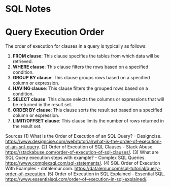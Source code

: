 # SQL Notes

# Query Execution Order
The order of execution for clauses in a query is typically as follows:

1. **FROM clause**: This clause specifies the tables from which data will be retrieved.
2. **WHERE clause**: This clause filters the rows based on a specified condition.
3. **GROUP BY clause**: This clause groups rows based on a specified column or expression.
4. **HAVING clause**: This clause filters the grouped rows based on a condition.
5. **SELECT clause**: This clause selects the columns or expressions that will be returned in the result set.
6. **ORDER BY clause**: This clause sorts the result set based on a specified column or expression.
7. **LIMIT/OFFSET clause**: This clause limits the number of rows returned in the result set.


Sources
(1) What Is the Order of Execution of an SQL Query? - Designcise. https://www.designcise.com/web/tutorial/what-is-the-order-of-execution-of-an-sql-query.
(2) Order of Execution of SQL Clauses - Stack Abuse. https://stackabuse.com/order-of-execution-of-sql-clauses/.
(3) What are SQL Query execution steps with example? - Complex SQL Queries. https://www.complexsql.com/sql-statements/.
(4) SQL Order of Execution With Examples - datalemur.com. https://datalemur.com/sql-tutorial/query-order-of-execution.
(5) Order of Execution in SQL Explained - Essential SQL. https://www.essentialsql.com/order-of-execution-in-sql-explained/.

